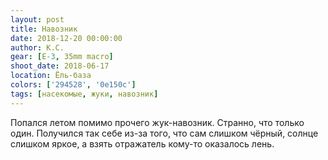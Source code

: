 ```yaml
---
layout: post
title: Навозник
date: 2018-12-20 00:00:00
author: К.С.
gear: [E-3, 35mm macro]
shoot_date: 2018-06-17
location: Ёль-база
colors: ['294528', '0e150c']
tags: [насекомые, жуки, навозник]
---
```

Попался летом помимо прочего жук-навозник. Странно, что только один. Получился так себе из-за того, что сам слишком чёрный, солнце слишком яркое, а взять отражатель кому-то оказалось лень.
